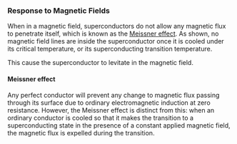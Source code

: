 <!---->

### Response to Magnetic Fields

When in a magnetic field, superconductors do not allow any magnetic flux to penetrate itself, which is known as
the [Meissner effect](https://en.wikipedia.org/wiki/Meissner_effect). As shown, no magnetic field lines are inside the superconductor once it is cooled under its critical temperature, or its superconducting transition temperature.

This cause the superconductor to levitate in the magnetic field.

#### Meissner effect

Any perfect conductor will prevent any change to magnetic flux passing through its surface due to ordinary electromagnetic induction at zero resistance. However, the Meissner effect is distinct from this: when an ordinary conductor is cooled so that it makes the transition to a superconducting state in the presence of a constant applied magnetic field, the magnetic flux is expelled during the transition.

